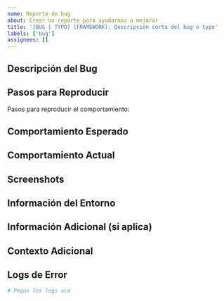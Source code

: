 ```yaml
---
name: Reporte de bug
about: Crear un reporte para ayudarnos a mejorar
title: '[BUG | TYPO] (FRAMEWORK): Descripción corta del bug o typo'
labels: ['bug']
assignees: []
---
```


<!-- Gracias por contribuir. Por favor complete la siguiente información para facilitar la revisión. -->

## Descripción del Bug

<!-- Una descripción clara y concisa de cuál es el bug/typo. -->

## Pasos para Reproducir

Pasos para reproducir el comportamiento:

<!-- 1. Vaya a '...'
2. Haga clic en '....'
3. Scroll hasta '....'
4. Vea el error en '...' -->

## Comportamiento Esperado

<!-- Una descripción clara y concisa de lo que esperaba que pasara. -->

## Comportamiento Actual

<!-- Una descripción clara y concisa de lo que realmente pasó. -->

## Screenshots

<!-- Si aplica, agregue screenshots para ayudar a explicar su problema. -->

## Información del Entorno

<!-- - OS: [ej. Windows 11, macOS Sonoma, Ubuntu 22.04]
- Navegador: [ej. Chrome 120, Firefox 121, Safari 17]
- Versión de Node.js: [ej. 18.17.0]
- Versión del proyecto: [ej. 0.0.1] (este dato lo puede ver en el package.json). -->

## Información Adicional (si aplica)

<!-- - Dispositivo: [ej. iPhone 15, Samsung Galaxy S23]
- Resolución de pantalla: [ej. 1920x1080] -->

## Contexto Adicional

<!-- Agregue cualquier otro contexto sobre el problema aquí. -->

## Logs de Error

<!-- Si hay mensajes de error en la consola, inclúyalos aquí: -->

```bash
# Pegue los logs acá
```
